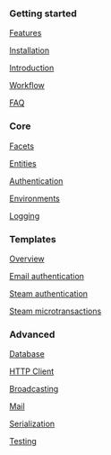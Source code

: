 
### Getting started

[Features](features)

[Installation](installation)

[Introduction](introduction)

[Workflow](workflow)

[FAQ](faq)


### Core

[Facets](facets)

[Entities](entities)

[Authentication](authentication)

[Environments](environments)

[Logging](logging)


### Templates

[Overview](templates)

[Email authentication](email-authentication)

[Steam authentication](steam-authentication)

[Steam microtransactions](steam-microtransactions)

<!--
### Modules

[Overview](modules)

[<span style="opacity: 0.5">Matchmaker</span>](matchmaker)

!--
[Leaderboards](leaderboards)
-->


### Advanced

[Database](database)

[HTTP Client](http-client)

[Broadcasting](broadcasting)

[Mail](mail)

[Serialization](serialization)

[Testing](testing)
